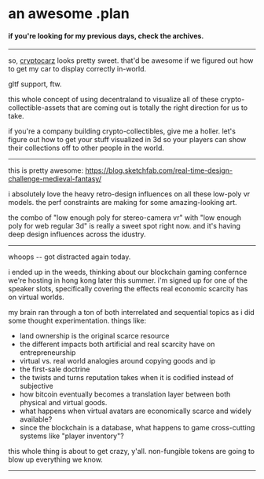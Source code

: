 # an awesome .plan

#### if you're looking for my previous days, check the archives.

---

so, [cryptocarz](https://www.cryptocarz.io/) looks pretty sweet.  that'd be awesome if we figured out how to get my car to display correctly in-world.

gltf support, ftw.

this whole concept of using decentraland to visualize all of these crypto-collectible-assets that are coming out is totally the right direction for us to take.

if you're a company building crypto-collectibles, give me a holler.  let's figure out how to get your stuff visualized in 3d so your players can show their collections off to other people in the world.

---

this is pretty awesome:
https://blog.sketchfab.com/real-time-design-challenge-medieval-fantasy/

i absolutely love the heavy retro-design influences on all these low-poly vr models.  the perf constraints are making for some amazing-looking art.

the combo of "low enough poly for stereo-camera vr" with "low enough poly for web regular 3d" is really a sweet spot right now.  and it's having deep design influences across the idustry.

---

whoops -- got distracted again today.

i ended up in the weeds, thinking about our blockchain gaming confernce we're hosting in hong kong later this summer.  i'm signed up for one of the speaker slots, specifically covering the effects real economic scarcity has on virtual worlds.

my brain ran through a ton of both interrelated and sequential topics as i did some thought experimentation.  things like:

- land ownership is the original scarce resource
- the different impacts both artificial and real scarcity have on entrepreneurship
- virtual vs. real world analogies around copying goods and ip
- the first-sale doctrine
- the twists and turns reputation takes when it is codified instead of subjective
- how bitcoin eventually becomes a translation layer between both physical and virtual goods.
- what happens when virtual avatars are economically scarce and widely available?
- since the blockchain is a database, what happens to game cross-cutting systems like "player inventory"?

this whole thing is about to get crazy, y'all.  non-fungible tokens are going to blow up everything we know.

---
